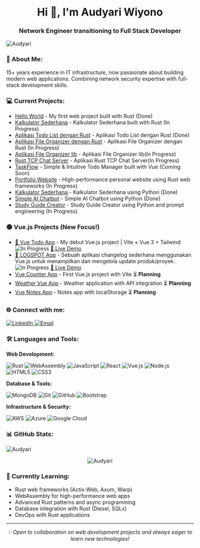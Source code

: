 <h1 align="center">Hi 👋, I'm Audyari Wiyono</h1>
<h3 align="center">Network Engineer transitioning to Full Stack Developer</h3>

<p align="left">
  <img src="https://komarev.com/ghpvc/?username=Audyari&label=Profile%20views&color=0e75b6&style=flat" alt="Audyari" />
</p>

<h3 align="left">🚀 About Me:</h3>
<p>15+ years experience in IT infrastructure, now passionate about building modern web applications. Combining network security expertise with full-stack development skills.</p>

<h3 align="left">💻 Current Projects:</h3>
<ul>
  <li><a href="https://github.com/Audyari/hello-world">Hello World</a> - My first web project built with Rust (Done)</li>
  <li><a href="https://github.com/Audyari/Kalkulator-Sederhana-Rust">Kalkulator Sederhana</a> - Kalkulator Sederhana built with Rust (In Progress)</li>
  <li><a href="https://github.com/Audyari/Aplikasi-Todo-List-Rust">Aplikasi Todo List dengan Rust</a> - Aplikasi Todo List dengan Rust (Done)</li>
  <li><a href="https://github.com/Audyari/Aplikasi-File-Organizer-Rust">Aplikasi File Organizer dengan Rust</a> - Aplikasi File Organizer dengan Rust (In Progress)</li>
  <li><a href="https://github.com/Audyari/Aplikasi-File-Organizer-lib">Aplikasi File Organizer lib</a> - Aplikasi File Organizer lib(In Progress)</li>
   <li><a href="https://github.com/Audyari/Rust-TCP-Chat-Server">Rust TCP Chat Server</a> - Aplikasi Rust TCP Chat Server(In Progress)</li>
  <li><a href="https://github.com/Audyari/todo-list-app">TaskFlow</a> - Simple & Intuitive Todo Manager built with Vue (Coming Soon)</li>
  <li><a href="https://github.com/Audyari/portfolio-website">Portfolio Website</a> - High-performance personal website using Rust web frameworks (In Progress)</li>
  <li><a href="https://github.com/Audyari/Kalkulator-Sederhana">Kalkulator Sederhana</a> - Kalkulator Sederhana using Python (Done)</li>
  <li><a href="https://github.com/Audyari/Simple-AI-Chatbot">Simple AI Chatbot</a> - Simple AI Chatbot using Python (Done)</li>
  <li><a href="https://github.com/Audyari/StudyMate ">Study Guide Creator</a> - Study Guide Creator using Python and prompt engineering (In Progress)</li>
</ul>

### 🟢 **Vue.js Projects** (New Focus!)

<ul>
  <li>
    <a href="https://github.com/Audyari/vue-todo-app">🎯 Vue Todo App</a> 
    - My debut Vue.js project | Vite + Vue 3 + Tailwind 
    <img src="https://img.shields.io/badge/Status-In_Progress-orange" alt="In Progress"/>
    <a href="https://vue-todo-app-lf7e.vercel.app/">🚀 Live Demo</a>
  </li>

   <li>
    <a href="https://github.com/Audyari/logspot">🎯 LOGSPOT App</a> 
    - Sebuah aplikasi changelog sederhana menggunakan Vue.js untuk menampilkan dan mengelola update produk/proyek. 
    <img src="https://img.shields.io/badge/Status-In_Progress-orange" alt="In Progress"/>
    <a href="https://logspot-gamma.vercel.app/">🚀 Live Demo</a>
  </li>
  
  <li><a href="https://github.com/Audyari/vue-counter-app">Vue Counter App</a> - First Vue.js project with Vite ⏳ <strong>Planning</strong></li>
  <li><a href="https://github.com/Audyari/vue-weather-app">Weather Vue App</a> - Weather application with API integration ⏳ <strong>Planning</strong></li>
  <li><a href="https://github.com/Audyari/vue-notes-app">Vue Notes App</a> - Notes app with localStorage ⏳ <strong>Planning</strong></li>
</ul>

<h3 align="left">🌐 Connect with me:</h3>
<p align="left">
  <a href="https://www.linkedin.com/in/audyari-wiyono-249b4322b" target="_blank">
    <img src="https://img.shields.io/badge/LinkedIn-0077B5?style=for-the-badge&logo=linkedin&logoColor=white" alt="LinkedIn"/>
  </a>
  <a href="mailto:Audy123ari@gmail.com" target="_blank">
    <img src="https://img.shields.io/badge/Email-D14836?style=for-the-badge&logo=gmail&logoColor=white" alt="Email"/>
  </a>
</p>

<h3 align="left">🛠️ Languages and Tools:</h3>

**Web Development:**
<p align="left">
  <img src="https://img.shields.io/badge/Rust-000000?style=for-the-badge&logo=rust&logoColor=white" alt="Rust"/>
  <img src="https://img.shields.io/badge/WebAssembly-654FF0?style=for-the-badge&logo=webassembly&logoColor=white" alt="WebAssembly"/>
  <img src="https://img.shields.io/badge/JavaScript-F7DF1E?style=for-the-badge&logo=javascript&logoColor=black" alt="JavaScript"/>
  <img src="https://img.shields.io/badge/React-20232A?style=for-the-badge&logo=react&logoColor=61DAFB" alt="React"/>
  <img src="https://img.shields.io/badge/Vue.js-35495E?style=for-the-badge&logo=vue.js&logoColor=4FC08D" alt="Vue.js"/>
  <img src="https://img.shields.io/badge/Node.js-43853D?style=for-the-badge&logo=node.js&logoColor=white" alt="Node.js"/>
  <img src="https://img.shields.io/badge/HTML5-E34F26?style=for-the-badge&logo=html5&logoColor=white" alt="HTML5"/>
  <img src="https://img.shields.io/badge/CSS3-1572B6?style=for-the-badge&logo=css3&logoColor=white" alt="CSS3"/>
</p>

**Database & Tools:**
<p align="left">
  <img src="https://img.shields.io/badge/MongoDB-4EA94B?style=for-the-badge&logo=mongodb&logoColor=white" alt="MongoDB"/>
  <img src="https://img.shields.io/badge/Git-F05032?style=for-the-badge&logo=git&logoColor=white" alt="Git"/>
  <img src="https://img.shields.io/badge/GitHub-100000?style=for-the-badge&logo=github&logoColor=white" alt="GitHub"/>
  <img src="https://img.shields.io/badge/Bootstrap-563D7C?style=for-the-badge&logo=bootstrap&logoColor=white" alt="Bootstrap"/>
</p>

**Infrastructure & Security:**
<p align="left">
  <img src="https://img.shields.io/badge/Amazon_AWS-232F3E?style=for-the-badge&logo=amazon-aws&logoColor=white" alt="AWS"/>
  <img src="https://img.shields.io/badge/Microsoft_Azure-0089D0?style=for-the-badge&logo=microsoft-azure&logoColor=white" alt="Azure"/>
  <img src="https://img.shields.io/badge/Google_Cloud-4285F4?style=for-the-badge&logo=google-cloud&logoColor=white" alt="Google Cloud"/>
</p>

<h3 align="left">📊 GitHub Stats:</h3>
<p align="left">
  <img src="https://github-readme-stats.vercel.app/api/top-langs?username=Audyari&show_icons=true&locale=en&layout=compact&theme=vue-dark" alt="Audyari" />
</p>

<p align="center">
  <img src="https://github-readme-stats.vercel.app/api?username=Audyari&show_icons=true&locale=en&theme=vue-dark" alt="Audyari" />
</p>

<h3 align="left">🎯 Currently Learning:</h3>
<ul>
  <li>Rust web frameworks (Actix-Web, Axum, Warp)</li>
  <li>WebAssembly for high-performance web apps</li>
  <li>Advanced Rust patterns and async programming</li>
  <li>Database integration with Rust (Diesel, SQLx)</li>
  <li>DevOps with Rust applications</li>
</ul>

---
<p align="center">
  <i>💡 Open to collaboration on web development projects and always eager to learn new technologies!</i>
</p>
